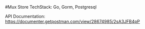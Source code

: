 #Mux Store
TechStack: Go, Gorm, Postgresql

API Documentation: https://documenter.getpostman.com/view/28674985/2sA3JFB4pP
